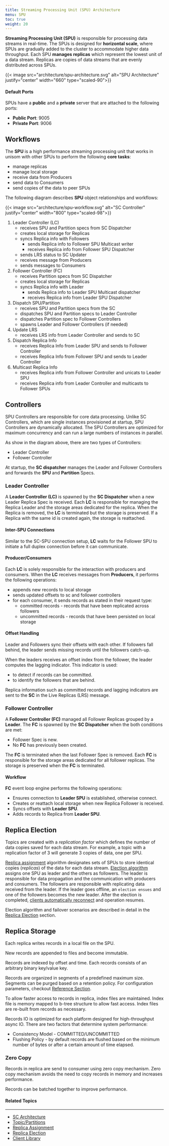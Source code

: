 ```yaml
---
title: Streaming Processing Unit (SPU) Architecture
menu: SPU
toc: true
weight: 20
---
```


**Streaming Processing Unit (SPU)** is responsible for processing data streams in real-time. The SPUs is designed for **horizontal scale**, where SPUs are gradually added to the cluster to accommodate higher data throughput. Each SPU **manages replicas** which represent the lowest unit of a data stream. Replicas are copies of data streams that are evenly distributed across SPUs. 

{{< image src="architecture/spu-architecture.svg" alt="SPU Architecture" justify="center" width="660" type="scaled-90">}}


#### Default Ports

SPUs have a **public** and a **private** server that are attached to the following ports:

* **Public Port**: 9005
* **Private Port**: 9006


## Workflows

The **SPU** is a high performance streaming processing unit that works in unisom with other SPUs to perform the following **core tasks**:

* manage replicas
* manage local storage
* receive data from Producers
* send data to Consumers
* send copies of the data to peer SPUs

The following diagram describes **SPU** object relationships and workflows:

{{< image src="architecture/spu-workflow.svg" alt="SC Controller" justify="center" width="800" type="scaled-98">}}

1. Leader Controller (LC)
    * receives SPU and Partition specs from SC Dispatcher
    * creates local storage for Replicas
    * syncs Replica info with Followers
      * sends Replica info to Follower SPU Multicast writer
      * receives Replica info from Follower SPU Dispatcher
    * sends LRS status to SC Updater
    * receives message from Producers
    * sends messages to Consumers
2. Follower Controller (FC)
    * receives Partition specs from SC Dispatcher
    * creates local storage for Replicas
    * syncs Replica info with Leader
      * sends Replica info to Leader SPU Multicast dispatcher
      * receives Replica info from Leader SPU Dispatcher
3. Dispatch SPU/Partition
    * receives SPU and Partition specs from the SC
    * dispatches SPU and Partition specs to Leader Controller
    * dispatches Partition spec to Follower Controllers
    * spawns Leader and Follower Controllers (if needed)
4. Update LRS
    * receives LRS info from Leader Controller and sends to SC    
5. Dispatch Replica Info
    * receives Replica Info from Leader SPU and sends to Follower Controller
    * receives Replica Info from Follower SPU and sends to Leader Controller  
6. Multicast Replica Info
    * receives Replica info from Follower Controller and unicats to Leader SPU
    * receives Replica info from Leader Controller and multicasts to Follower SPUs


## Controllers

SPU Controllers are responsible for core data processing. Unlike SC Controllers, which are single instances provisioned at startup, SPU Controllers are dynamically allocated. The SPU Controllers are optimized for maximum concurrency and can run a large numbers of instances in parallel.

As show in the diagram above, there are two types of Controllers:

* Leader Controller
* Follower Controller

At startup, the **SC dispatcher** manages the Leader and Follower Controllers and forwards the **SPU** and **Partition** Specs.


### Leader Controller

A **Leader Controller (LC)** is spawned by the **SC Dispatcher** when a new Leader Replica Spec is received. Each **LC** is responsible for managing the Replica Leader and the storage areas dedicated for the replica. When the Replica is removed, the **LC** is terminated but the storage is preserved. If a Replica with the same id is created again, the storage is reattached. 

#### Inter-SPU Connections 

Similar to the SC-SPU connection setup, **LC** waits for the Follower SPU to initiate a full duplex connection before it can communicate.

#### Producer/Consumers

Each **LC** is solely responsible for the interaction with producers and consumers. When the **LC** receives messages from **Producers**, it performs the following operations:

* appends new records to local storage
* sends updated offsets to sc and follower controllers
* for each consumer, it sends records as stated in their request type:
  * committed records - records that have been replicated across followers
  * uncommitted records - records that have been persisted on local storage

#### Offset Handling

Leader and Followers sync their offsets with each other. If followers fall behind, the leader sends missing records until the followers catch-up. 

When the leaders receives an offset index from the follower, the leader computes the lagging indicator. This indicator is used:

* to detect if records can be committed. 
* to identify the followers that are behind. 

Replica information such as committed records and lagging indicators are sent to the **SC** in the Live Replicas (LRS) message.


### Follower Controller

A **Follower Controller (FC)** managed all Follower Replicas grouped by a **Leader**. The **FC** is spawned by the **SC Dispatcher** when the both conditions are met:

* Follower Spec is new.
* No **FC** has previously been created.

The **FC** is terminated when the last Follower Spec is removed. Each **FC** is responsible for the storage areas dedicated for all follower replicas. The storage is preserved when the **FC** is terminated.

#### Workflow

**FC** event loop engine performs the following operations:

*  Ensures connection to **Leader SPU** is established, otherwise connect.
*  Creates or reattach local storage when new Replica Follower is received.
*  Syncs offsets with **Leader SPU**.
*  Adds records to Replica from **Leader SPU**.


## Replica Election

Topics are created with a _replication factor_ which defines the number of data copies saved for each data stream. For example, a topic with a replication factor of 3 will generate 3 copies of data, one per SPU. 

[Replica assignment](../replica-assignment) algorithm designates sets of SPUs to store identical copies (_replicas_) of the data for each data stream. [Election algorithm](../replica-election#election-algorithm) assigns one SPU as leader and the others as followers. The leader is responsible for data propagation and the communication with producers and consumers. The followers are responsible with replicating data received from the leader. If the leader goes offline, an `election ensues` and one of the followers becomes the new leader. After the election is completed, [clients automatically reconnect](../client) and operation resumes.

Election algorithm and failover scenarios are described in detail in the [Replica Election](../replica-election) section.


## Replica Storage

Each replica writes records in a local file on the SPU. 

New records are appended to files and become immutable. 

Records are indexed by offset and time. Each records consists of an arbitrary binary key/value key.

Records are organized in segments of a predefined maximum size. Segments can be purged based on a retention policy. For configuration parameters, checkout [Reference Section](../reference#configuration-options).

To allow faster access to records in replica, index files are maintained.  Index file is memory mapped to b-tree structure to allow fast access.   Index files are re-built from records as necessary.

Records IO is optimized for each platform designed for high-throughput async IO. There are two factors that determine system performance:

* Consistency Model - COMMITTED/UNCOMMITTED
* Flushing Policy - by default records are flushed based on the minimum number of bytes or after a certain amount of time elapsed.

### Zero Copy

Records in replica are send to consumer using zero copy mechanism. Zero copy mechanism avoids the need to copy records in memory and increases performance.


Records can be batched together to improve performance.


#### Related Topics
-------------------
* [SC Architecture](../sc)
* [Topic/Partitions](../topics-partitions)
* [Replica Assignment](../replica-assignment)
* [Replica Election](../replica-election)
* [Client Library](../client)